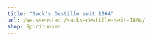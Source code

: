 ```yaml
---
title: "Sack's Destille seit 1864"
url: /weissenstadt/sacks-destille-seit-1864/
shop: Spirituosen
---
```

